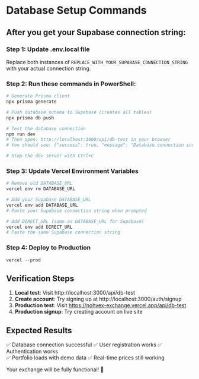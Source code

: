 # Database Setup Commands

## After you get your Supabase connection string:

### Step 1: Update .env.local file
Replace both instances of `REPLACE_WITH_YOUR_SUPABASE_CONNECTION_STRING` with your actual connection string.

### Step 2: Run these commands in PowerShell:

```powershell
# Generate Prisma client
npx prisma generate

# Push database schema to Supabase (creates all tables)
npx prisma db push

# Test the database connection
npm run dev
# Then open: http://localhost:3000/api/db-test in your browser
# You should see: {"success": true, "message": "Database connection successful"}

# Stop the dev server with Ctrl+C
```

### Step 3: Update Vercel Environment Variables

```powershell
# Remove old DATABASE_URL
vercel env rm DATABASE_URL

# Add your Supabase DATABASE_URL
vercel env add DATABASE_URL
# Paste your Supabase connection string when prompted

# Add DIRECT_URL (same as DATABASE_URL for Supabase)
vercel env add DIRECT_URL  
# Paste the same Supabase connection string
```

### Step 4: Deploy to Production

```powershell
vercel --prod
```

## Verification Steps

1. **Local test**: Visit http://localhost:3000/api/db-test
2. **Create account**: Try signing up at http://localhost:3000/auth/signup
3. **Production test**: Visit https://nohvex-exchange.vercel.app/api/db-test
4. **Production signup**: Try creating account on live site

## Expected Results

✅ Database connection successful
✅ User registration works
✅ Authentication works  
✅ Portfolio loads with demo data
✅ Real-time prices still working

Your exchange will be fully functional! 🚀
